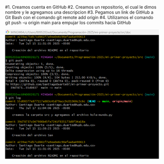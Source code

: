 #1. Creamos cuenta en GitHub
#2. Creamos un repositorio, el cual le dimos nombre y le agregamos una descripcion
#3. Pegamos un link de GitHub a Git Bash con el comando git remote add origin
#4. Utilizamos el comando git push -u origin main para empujar los commits hacia GitHub

![captura_comandos_Git](Jun.png)
